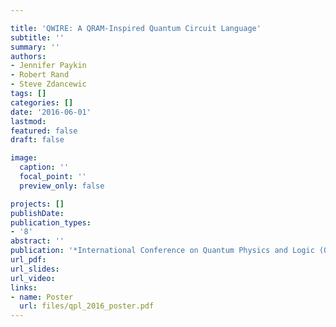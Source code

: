 ```yaml
---

title: 'QWIRE: A QRAM-Inspired Quantum Circuit Language'
subtitle: ''
summary: ''
authors:
- Jennifer Paykin
- Robert Rand
- Steve Zdancewic
tags: []
categories: []
date: '2016-06-01'
lastmod: 
featured: false
draft: false

image:
  caption: ''
  focal_point: ''
  preview_only: false

projects: []
publishDate: 
publication_types:
- '8'
abstract: ''
publication: '*International Conference on Quantum Physics and Logic (QPL 2016)* Poster'
url_pdf: 
url_slides: 
url_video: 
links:
- name: Poster
  url: files/qpl_2016_poster.pdf
---
```


<!-- {{< youtube ID >}} -->
<!-- COMMENT -->